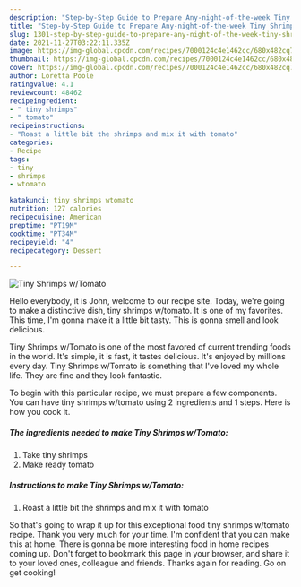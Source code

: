 ```yaml
---
description: "Step-by-Step Guide to Prepare Any-night-of-the-week Tiny Shrimps w/Tomato"
title: "Step-by-Step Guide to Prepare Any-night-of-the-week Tiny Shrimps w/Tomato"
slug: 1301-step-by-step-guide-to-prepare-any-night-of-the-week-tiny-shrimps-w-tomato
date: 2021-11-27T03:22:11.335Z
image: https://img-global.cpcdn.com/recipes/7000124c4e1462cc/680x482cq70/tiny-shrimps-wtomato-recipe-main-photo.jpg
thumbnail: https://img-global.cpcdn.com/recipes/7000124c4e1462cc/680x482cq70/tiny-shrimps-wtomato-recipe-main-photo.jpg
cover: https://img-global.cpcdn.com/recipes/7000124c4e1462cc/680x482cq70/tiny-shrimps-wtomato-recipe-main-photo.jpg
author: Loretta Poole
ratingvalue: 4.1
reviewcount: 48462
recipeingredient:
- " tiny shrimps"
- " tomato"
recipeinstructions:
- "Roast a little bit the shrimps and mix it with tomato"
categories:
- Recipe
tags:
- tiny
- shrimps
- wtomato

katakunci: tiny shrimps wtomato 
nutrition: 127 calories
recipecuisine: American
preptime: "PT19M"
cooktime: "PT34M"
recipeyield: "4"
recipecategory: Dessert

---
```



![Tiny Shrimps w/Tomato](https://img-global.cpcdn.com/recipes/7000124c4e1462cc/680x482cq70/tiny-shrimps-wtomato-recipe-main-photo.jpg)

Hello everybody, it is John, welcome to our recipe site. Today, we're going to make a distinctive dish, tiny shrimps w/tomato. It is one of my favorites. This time, I'm gonna make it a little bit tasty. This is gonna smell and look delicious.

Tiny Shrimps w/Tomato is one of the most favored of current trending foods in the world. It's simple, it is fast, it tastes delicious. It's enjoyed by millions every day. Tiny Shrimps w/Tomato is something that I've loved my whole life. They are fine and they look fantastic.




To begin with this particular recipe, we must prepare a few components. You can have tiny shrimps w/tomato using 2 ingredients and 1 steps. Here is how you cook it.

<!--inarticleads1-->

##### The ingredients needed to make Tiny Shrimps w/Tomato:

1. Take  tiny shrimps
1. Make ready  tomato




<!--inarticleads2-->

##### Instructions to make Tiny Shrimps w/Tomato:

1. Roast a little bit the shrimps and mix it with tomato




So that's going to wrap it up for this exceptional food tiny shrimps w/tomato recipe. Thank you very much for your time. I'm confident that you can make this at home. There is gonna be more interesting food in home recipes coming up. Don't forget to bookmark this page in your browser, and share it to your loved ones, colleague and friends. Thanks again for reading. Go on get cooking!
